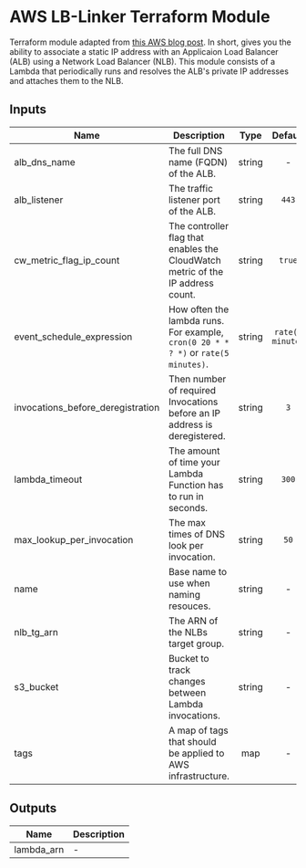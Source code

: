 # AWS LB-Linker Terraform Module 

Terraform module adapted from [this AWS blog post][1]. In short, gives you the ability
to associate a static IP address with an Applicaion Load Balancer (ALB)
using a Network Load Balancer (NLB). This module consists of a Lambda
that periodically runs and resolves the ALB's private IP addresses and
attaches them to the NLB.

<!-- BEGINNING OF PRE-COMMIT-TERRAFORM DOCS HOOK -->

## Inputs

| Name | Description | Type | Default | Required |
|------|-------------|:----:|:-----:|:-----:|
| alb_dns_name | The full DNS name (FQDN) of the ALB. | string | - | yes |
| alb_listener | The traffic listener port of the ALB. | string | `443` | no |
| cw_metric_flag_ip_count | The controller flag that enables the CloudWatch metric of the IP address count. | string | `true` | no |
| event_schedule_expression | How often the lambda runs. For example, `cron(0 20 * * ? *)` or `rate(5 minutes)`. | string | `rate(1 minute)` | no |
| invocations_before_deregistration | Then number of required Invocations before an IP address is deregistered. | string | `3` | no |
| lambda_timeout | The amount of time your Lambda Function has to run in seconds. | string | `300` | no |
| max_lookup_per_invocation | The max times of DNS look per invocation. | string | `50` | no |
| name | Base name to use when naming resouces. | string | - | yes |
| nlb_tg_arn | The ARN of the NLBs target group. | string | - | yes |
| s3_bucket | Bucket to track changes between Lambda invocations. | string | - | yes |
| tags | A map of tags that should be applied to AWS infrastructure. | map | - | yes |

## Outputs

| Name | Description |
|------|-------------|
| lambda_arn | - |

<!-- END OF PRE-COMMIT-TERRAFORM DOCS HOOK -->


[1]: https://aws.amazon.com/blogs/networking-and-content-delivery/using-static-ip-addresses-for-application-load-balancers/
